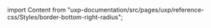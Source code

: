 
import Content from "uxp-documentation/src/pages/uxp/reference-css/Styles/border-bottom-right-radius";

<Content query="product=photoshop"/>
